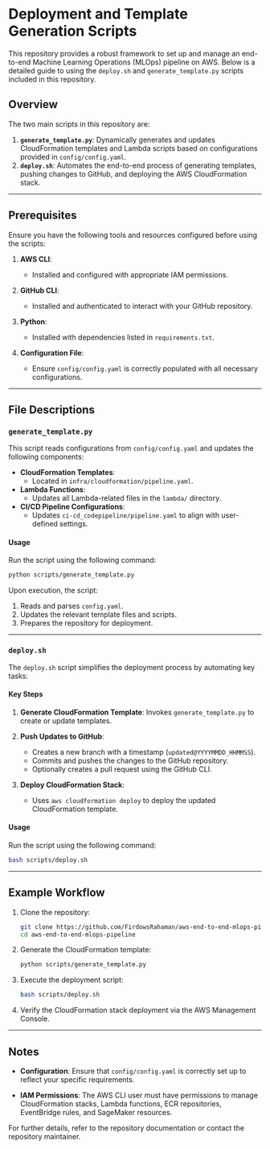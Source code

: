 # Deployment and Template Generation Scripts


This repository provides a robust framework to set up and manage an end-to-end Machine Learning Operations (MLOps) pipeline on AWS. Below is a detailed guide to using the `deploy.sh` and `generate_template.py` scripts included in this repository.

## Overview
The two main scripts in this repository are:

1. **`generate_template.py`**: Dynamically generates and updates CloudFormation templates and Lambda scripts based on configurations provided in `config/config.yaml`.
2. **`deploy.sh`**: Automates the end-to-end process of generating templates, pushing changes to GitHub, and deploying the AWS CloudFormation stack.

---

## Prerequisites

Ensure you have the following tools and resources configured before using the scripts:

1. **AWS CLI**:
   - Installed and configured with appropriate IAM permissions.

2. **GitHub CLI**:
   - Installed and authenticated to interact with your GitHub repository.

3. **Python**:
   - Installed with dependencies listed in `requirements.txt`.

4. **Configuration File**:
   - Ensure `config/config.yaml` is correctly populated with all necessary configurations.

---

## File Descriptions

### **`generate_template.py`**

This script reads configurations from `config/config.yaml` and updates the following components:

- **CloudFormation Templates**:
  - Located in `infra/cloudformation/pipeline.yaml`.
- **Lambda Functions**:
  - Updates all Lambda-related files in the `lambda/` directory.
- **CI/CD Pipeline Configurations**:
  - Updates `ci-cd_codepipeline/pipeline.yaml` to align with user-defined settings.

#### Usage

Run the script using the following command:

```bash
python scripts/generate_template.py
```

Upon execution, the script:
1. Reads and parses `config.yaml`.
2. Updates the relevant template files and scripts.
3. Prepares the repository for deployment.

---

### **`deploy.sh`**

The `deploy.sh` script simplifies the deployment process by automating key tasks:

#### Key Steps

1. **Generate CloudFormation Template**:
   Invokes `generate_template.py` to create or update templates.

2. **Push Updates to GitHub**:
   - Creates a new branch with a timestamp (`updated@YYYYMMDD_HHMMSS`).
   - Commits and pushes the changes to the GitHub repository.
   - Optionally creates a pull request using the GitHub CLI.

3. **Deploy CloudFormation Stack**:
   - Uses `aws cloudformation deploy` to deploy the updated CloudFormation template.

#### Usage

Run the script using the following command:

```bash
bash scripts/deploy.sh
```

---

## Example Workflow

1. Clone the repository:

   ```bash
   git clone https://github.com/FirdowsRahaman/aws-end-to-end-mlops-pipeline.git
   cd aws-end-to-end-mlops-pipeline
   ```

2. Generate the CloudFormation template:

   ```bash
   python scripts/generate_template.py
   ```

3. Execute the deployment script:

   ```bash
   bash scripts/deploy.sh
   ```

4. Verify the CloudFormation stack deployment via the AWS Management Console.

---

## Notes

- **Configuration**:
  Ensure that `config/config.yaml` is correctly set up to reflect your specific requirements.

- **IAM Permissions**:
  The AWS CLI user must have permissions to manage CloudFormation stacks, Lambda functions, ECR repositories, EventBridge rules, and SageMaker resources.

For further details, refer to the repository documentation or contact the repository maintainer.
